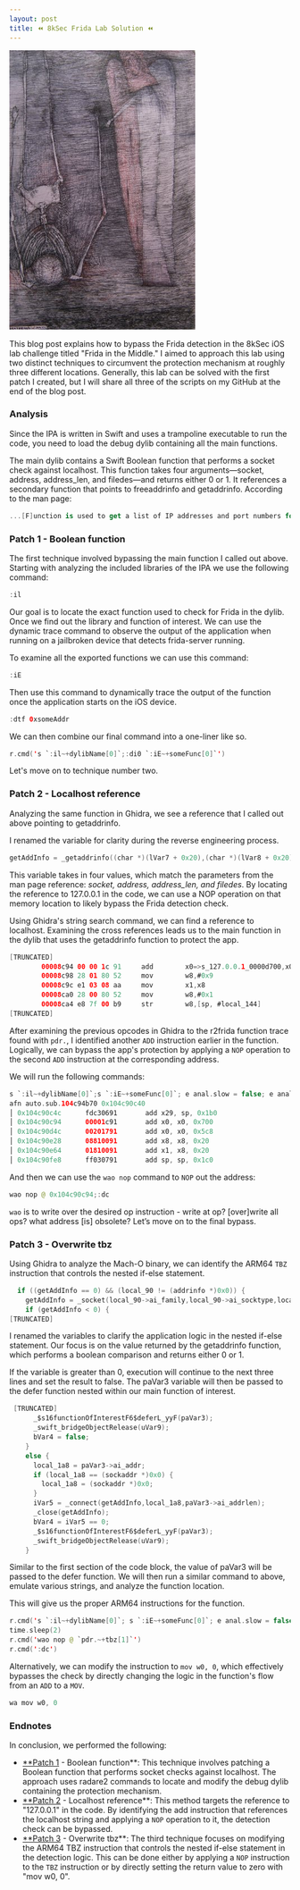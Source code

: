 ```yaml
---
layout: post
title: ⏪ 8kSec Frida Lab Solution ⏪
---
```


![Untitled](/assets/blinko10.jpg)


This blog post explains how to bypass the Frida detection in the 8kSec iOS lab challenge titled "Frida in the Middle." I aimed to approach this lab using two distinct techniques to circumvent the protection mechanism at roughly three different locations. Generally, this lab can be solved with the first patch I created, but I will share all three of the scripts on my GitHub at the end of the blog post. 

### Analysis

Since the IPA is written in Swift and uses a trampoline executable to run the code, you need to load the debug dylib containing all the main functions.

The main dylib contains a Swift Boolean function that performs a socket check against localhost. This function takes four arguments—socket, address, address_len, and filedes—and returns either 0 or 1. It references a secondary function that points to freeaddrinfo and getaddrinfo. According to the man page:

```swift
...[F]unction is used to get a list of IP addresses and port numbers for host hostname and service servname.  It is a replacement for and provides more flexibility than the gethostbyname(3) and getservbyname(3) functions.
```

### Patch 1 - Boolean function

The first technique involved bypassing the main function I called out above. Starting with analyzing the included libraries of the IPA we use the following command:

```swift
:il
```

Our goal is to locate the exact function used to check for Frida in the dylib. Once we find out the library and function of interest. We can use the dynamic trace command to observe the output of the application when running on a jailbroken device that detects frida-server running.

To examine all the exported functions we can use this command:

```swift
:iE
```

Then use this command to dynamically trace the output of the function once the application starts on the iOS device. 

```swift
:dtf 0xsomeAddr
```

 We can then combine our final command into a one-liner like so. 

```swift
r.cmd('s `:il~+dylibName[0]`;:di0 `:iE~+someFunc[0]`')
```

Let's move on to technique number two. 

### Patch 2 - Localhost reference

Analyzing the same function in Ghidra, we see a reference that I called out above pointing to getaddrinfo. 

I renamed the variable for clarity during the reverse engineering process. 

```swift
getAddInfo = _getaddrinfo((char *)(lVar7 + 0x20),(char *)(lVar8 + 0x20),&aStack_88,&local_90);
```

This variable takes in four values, which match the parameters from the man page reference: *socket, address, address_len, and filedes*. By locating the reference to 127.0.0.1 in the code, we can use a NOP operation on that memory location to likely bypass the Frida detection check. 

Using Ghidra's string search command, we can find a reference to localhost. Examining the cross references leads us to the main function in the dylib that uses the getaddrinfo function to protect the app. 

```swift
[TRUNCATED]
        00008c94 00 00 1c 91     add        x0=>s_127.0.0.1_0000d700,x0,#0x700               = "127.0.0.1"
        00008c98 28 01 80 52     mov        w8,#0x9
        00008c9c e1 03 08 aa     mov        x1,x8
        00008ca0 28 00 80 52     mov        w8,#0x1
        00008ca4 e8 7f 00 b9     str        w8,[sp, #local_144]
[TRUNCATED]
```

After examining the previous opcodes in Ghidra to the r2frida function trace found with `pdr.`, I identified another `ADD` instruction earlier in the function. Logically, we can bypass the app's protection by applying a `NOP` operation to the second `ADD` instruction at the corresponding address. 

We will run the following commands:

```swift
s `:il~+dylibName[0]`;s `:iE~+someFunc[0]`; e anal.slow = false; e anal.nopskip = true; e emu.str = true; afr.; afna.;pdr.~+add
afn auto.sub.104c94b70 0x104c90c40
│ 0x104c90c4c      fdc30691       add x29, sp, 0x1b0
│ 0x104c90c94      00001c91       add x0, x0, 0x700
│ 0x104c90d4c      00201791       add x0, x0, 0x5c8
│ 0x104c90e28      08810091       add x8, x8, 0x20
│ 0x104c90e64      01810091       add x1, x8, 0x20
│ 0x104c90fe8      ff030791       add sp, sp, 0x1c0
```

And then we can use the `wao nop` command to `NOP` out the address:

```swift
wao nop @ 0x104c90c94;:dc
```

`wao` is to write over the desired op instruction - write at op? [over]write all ops? what address [is] obsolete? Let’s move on to the final bypass. 

### Patch 3 - Overwrite tbz

Using Ghidra to analyze the Mach-O binary, we can identify the ARM64 `TBZ` instruction that controls the nested if-else statement. 

```swift
  if ((getAddInfo == 0) && (local_90 != (addrinfo *)0x0)) {
    getAddInfo = _socket(local_90->ai_family,local_90->ai_socktype,local_90->ai_protocol);
    if (getAddInfo < 0) {
[TRUNCATED]
```

I renamed the variables to clarify the application logic in the nested if-else statement. Our focus is on the value returned by the getaddrinfo function, which performs a boolean comparison and returns either 0 or 1. 

If the variable is greater than 0, execution will continue to the next three lines and set the result to false. The paVar3 variable will then be passed to the defer function nested within our main function of interest.

```swift
 [TRUNCATED]
      _$s16functionOfInterestF6$deferL_yyF(paVar3);
      _swift_bridgeObjectRelease(uVar9);
      bVar4 = false;
    }
    else {
      local_1a8 = paVar3->ai_addr;
      if (local_1a8 == (sockaddr *)0x0) {
        local_1a8 = (sockaddr *)0x0;
      }
      iVar5 = _connect(getAddInfo,local_1a8,paVar3->ai_addrlen);
      _close(getAddInfo);
      bVar4 = iVar5 == 0;
      _$s16functionOfInterestF6$deferL_yyF(paVar3);
      _swift_bridgeObjectRelease(uVar9);
    }
```

Similar to the first section of the code block, the value of paVar3 will be passed to the defer function. We will then run a similar command to above, emulate various strings, and analyze the function location. 

This will give us the proper ARM64 instructions for the function. 

```swift
r.cmd('s `:il~+dylibName[0]`; s `:iE~+someFunc[0]`; e anal.slow = false; e anal.nopskip = true; e emu.str = true; afr.; afna.')
time.sleep(2)
r.cmd('wao nop @ `pdr.~+tbz[1]`')
r.cmd(':dc')
```

Alternatively, we can modify the instruction to `mov w0, 0`, which effectively bypasses the check by directly changing the logic in the function's flow from an `ADD` to a `MOV`. 

```swift
wa mov w0, 0
```

### Endnotes

In conclusion, we performed the following: 

- [**Patch 1](https://github.com/n0psn0ps/automation-r2pipe/blob/main/fitmPatch01.py) - Boolean function**: This technique involves patching a Boolean function that performs socket checks against localhost. The approach uses radare2 commands to locate and modify the debug dylib containing the protection mechanism.
- [**Patch 2](https://github.com/n0psn0ps/automation-r2pipe/blob/main/fitmPatch02.py) - Localhost reference**: This method targets the reference to "127.0.0.1" in the code. By identifying the add instruction that references the localhost string and applying a `NOP` operation to it, the detection check can be bypassed.
- [**Patch 3](https://github.com/n0psn0ps/automation-r2pipe/blob/main/fitmPatch03.py) - Overwrite tbz**: The third technique focuses on modifying the ARM64 TBZ instruction that controls the nested if-else statement in the detection logic. This can be done either by applying a `NOP` instruction to the `TBZ` instruction or by directly setting the return value to zero with "mov w0, 0".
